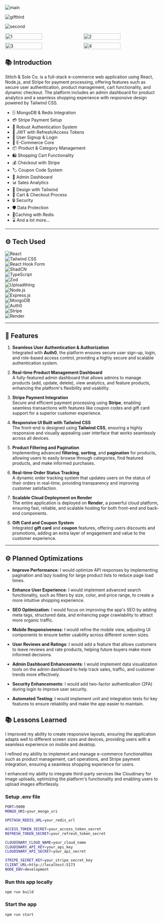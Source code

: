 ![main](https://github.com/user-attachments/assets/ab10f674-a2f1-45b8-8a30-700476cb4bad)

![gifthird](https://github.com/user-attachments/assets/a5ab8c48-3a97-495c-b26c-30248c35dff5)

![second](https://github.com/user-attachments/assets/e5b45c6c-0e44-4435-95b7-d08d776b8f27)

<div style="display: flex; justify-content: space-between; margin-bottom: 10px;">
  <img src="https://github.com/user-attachments/assets/20e148c8-dfb2-4871-bd43-41bca6a2a5cc" alt="1" width="49%">
  <img src="https://github.com/user-attachments/assets/f2a06867-0a70-4f5d-a7a8-9b6684a90176" alt="2" width="49%">
</div>
<div style="display: flex; justify-content: space-between;">
  <img src="https://github.com/user-attachments/assets/f03bcd6d-3fb5-4ea4-9a3d-e31d082e0fcb" alt="3" width="49%">
  <img src="https://github.com/user-attachments/assets/486e9a6e-22a4-4077-83e8-5e0631717e71" alt="4" width="49%">
</div>

## 📚 Introduction
Stitch & Sole Co. is a full-stack e-commerce web application using React, Node.js, and Stripe for payment processing, offering features such as secure user authentication, product management, cart functionality, and dynamic checkout. The platform includes an admin dashboard for product analytics and a seamless shopping experience with responsive design powered by Tailwind CSS. 

-   🗄️ MongoDB & Redis Integration
-   💳 Stripe Payment Setup
-   🔐 Robust Authentication System
-   🔑 JWT with Refresh/Access Tokens
-   📝 User Signup & Login
-   🛒 E-Commerce Core
-   📦 Product & Category Management
-   🛍️ Shopping Cart Functionality
-   💰 Checkout with Stripe
-   🏷️ Coupon Code System
-   👑 Admin Dashboard
-   📊 Sales Analytics
-   🎨 Design with Tailwind
-   🛒 Cart & Checkout Process
-   🔒 Security
-   🛡️ Data Protection
-   🚀Caching with Redis
-   ⌛ And a lot more...

---

## ⚙️ Tech Used

![React](https://img.shields.io/badge/React-61DAFB?style=for-the-badge&logo=react&logoColor=black)  
![Tailwind CSS](https://img.shields.io/badge/Tailwind%20CSS-06B6D4?style=for-the-badge&logo=tailwind-css&logoColor=white)  
![React Hook Form](https://img.shields.io/badge/React%20Hook%20Form-EC5990?style=for-the-badge&logo=react&logoColor=white)  
![ShadCN](https://img.shields.io/badge/ShadCN-00B9F1?style=for-the-badge&logo=shadcn&logoColor=white)  
![TypeScript](https://img.shields.io/badge/TypeScript-007ACC?style=for-the-badge&logo=typescript&logoColor=white)  
![Zod](https://img.shields.io/badge/Zod-2F3B49?style=for-the-badge&logo=zod&logoColor=white)  
![Uploadthing](https://img.shields.io/badge/Uploadthing-FF5858?style=for-the-badge&logo=uploadthing&logoColor=white)  
![Node.js](https://img.shields.io/badge/Node.js-339933?style=for-the-badge&logo=node.js&logoColor=white)  
![Express.js](https://img.shields.io/badge/Express.js-000000?style=for-the-badge&logo=express&logoColor=white)  
![MongoDB](https://img.shields.io/badge/MongoDB-47A248?style=for-the-badge&logo=mongodb&logoColor=white)  
![Auth0](https://img.shields.io/badge/Auth0-000000?style=for-the-badge&logo=auth0&logoColor=white)  
![Stripe](https://img.shields.io/badge/Stripe-6772E5?style=for-the-badge&logo=stripe&logoColor=white)  
![Render](https://img.shields.io/badge/Render-22A7F0?style=for-the-badge&logo=render&logoColor=white)  

---

## 🔋 Features

1. **Seamless User Authentication & Authorization**  
   Integrated with **Auth0**, the platform ensures secure user sign-up, login, and role-based access control, providing a highly secure and scalable authentication system.

2. **Real-time Product Management Dashboard**  
   A fully-featured admin dashboard that allows admins to manage products (add, update, delete), view analytics, and feature products, enhancing the platform's flexibility and usability.

3. **Stripe Payment Integration**  
   Secure and efficient payment processing using **Stripe**, enabling seamless transactions with features like coupon codes and gift card support for a superior customer experience.

4. **Responsive UI Built with Tailwind CSS**  
   The front-end is designed using **Tailwind CSS**, ensuring a highly responsive and visually appealing user interface that works seamlessly across all devices.

5. **Product Filtering and Pagination**  
   Implementing advanced **filtering**, **sorting**, and **pagination** for products, allowing users to easily browse through categories, find featured products, and make informed purchases.

6. **Real-time Order Status Tracking**  
   A dynamic order tracking system that updates users on the status of their orders in real-time, providing transparency and improving customer satisfaction.

7. **Scalable Cloud Deployment on Render**  
   The entire application is deployed on **Render**, a powerful cloud platform, ensuring fast, reliable, and scalable hosting for both front-end and back-end components.

8. **Gift Card and Coupon System**  
   Integrated **gift card** and **coupon** features, offering users discounts and promotions, adding an extra layer of engagement and value to the customer experience.

---

## ⚙️ Planned Optimizations

- **Improve Performance**: I would optimize API responses by implementing pagination and lazy loading for large product lists to reduce page load times.

- **Enhance User Experience**: I would implement advanced search functionality, such as filters by size, color, and price range, to create a more intuitive shopping experience.

- **SEO Optimization**: I would focus on improving the app's SEO by adding meta tags, structured data, and enhancing page crawlability to attract more organic traffic.

- **Mobile Responsiveness**: I would refine the mobile view, adjusting UI components to ensure better usability across different screen sizes.

- **User Reviews and Ratings**: I would add a feature that allows customers to leave reviews and rate products, helping future buyers make more informed decisions.

- **Admin Dashboard Enhancements**: I would implement data visualization tools on the admin dashboard to help track sales, traffic, and customer trends more effectively.

- **Security Enhancements**: I would add two-factor authentication (2FA) during login to improve user security.

- **Automated Testing**: I would implement unit and integration tests for key features to ensure reliability and make the app easier to maintain.

## 📚 Lessons Learned


I improved my ability to create responsive layouts, ensuring the application adapts well to different screen sizes and devices, providing users with a seamless experience on mobile and desktop.

I refined my ability to implement and manage e-commerce functionalities such as product management, cart operations, and Stripe payment integration, ensuring a seamless shopping experience for users.

I enhanced my ability to integrate third-party services like Cloudinary for image uploads, optimizing the platform's functionality and enabling users to upload images effortlessly.




### Setup .env file

```bash
PORT=5000
MONGO_URI=your_mongo_uri

UPSTASH_REDIS_URL=your_redis_url

ACCESS_TOKEN_SECRET=your_access_token_secret
REFRESH_TOKEN_SECRET=your_refresh_token_secret

CLOUDINARY_CLOUD_NAME=your_cloud_name
CLOUDINARY_API_KEY=your_api_key
CLOUDINARY_API_SECRET=your_api_secret

STRIPE_SECRET_KEY=your_stripe_secret_key
CLIENT_URL=http://localhost:5173
NODE_ENV=development
```

### Run this app locally

```shell
npm run build
```

### Start the app

```shell
npm run start
```

